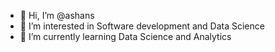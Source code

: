 - 👋 Hi, I’m @ashans
- 👀 I’m interested in Software development and Data Science
- 🌱 I’m currently learning Data Science and Analytics

<!---
ashans/ashans is a ✨ special ✨ repository because its `README.md` (this file) appears on your GitHub profile.
You can click the Preview link to take a look at your changes.
--->
